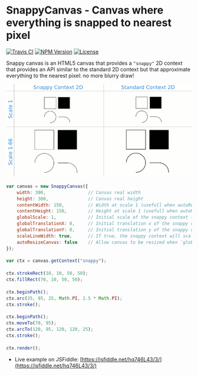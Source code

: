 # SnappyCanvas - Canvas where everything is snapped to nearest pixel

[![Travis CI](https://travis-ci.org/wanadev/snappy-canvas.svg)](https://travis-ci.org/wanadev/snappy-canvas)
[![NPM Version](http://img.shields.io/npm/v/snappy-canvas.svg?style=flat)](https://www.npmjs.com/package/snappy-canvas)
[![License](http://img.shields.io/npm/l/snappy-canvas.svg?style=flat)](https://github.com/wanadev/snappy-canvas/blob/master/LICENSE)

Snappy canvas is an HTML5 canvas that provides a `"snappy"` 2D context that
provides an API similar to the standard 2D context but that approximate
everything to the nearest pixel: no more blurry draw!

![Snappy Context 2D vs Standard Context 2D](./render-example.png)

```javascript
var canvas = new SnappyCanvas({
    width: 300,                // Canvas real width
    height: 300,               // Canvas real height
    contentWidth: 150,         // Width at scale 1 (usefull when autoResize = true)
    contentHeight: 150,        // Height at scale 1 (usefull when autoResize = true)
    globalScale: 1,            // Initial scale of the snappy context (default 1)
    globalTranslationX: 0,     // Initial translation x of the snappy context (default 0)
    globalTranslationY: 0,     // Initial translation y of the snappy context (default 0)
    scaleLineWidth: true,      // If true, the snappy context will scale the line width according to scale (default true)
    autoResizeCanvas: false    // Allow canvas to be resized when `globalScale` changes
});

var ctx = canvas.getContext("snappy");

ctx.strokeRect(10, 10, 50, 50);
ctx.fillRect(70, 10, 50, 50);

ctx.beginPath();
ctx.arc(35, 95, 25, Math.PI, 2.5 * Math.PI);
ctx.stroke();

ctx.beginPath();
ctx.moveTo(70, 95);
ctx.arcTo(120, 95, 120, 120, 25);
ctx.stroke();

ctx.render();
```

* Live example on JSFiddle: [https://jsfiddle.net/hq746L43/3/](https://jsfiddle.net/hq746L43/3/)



